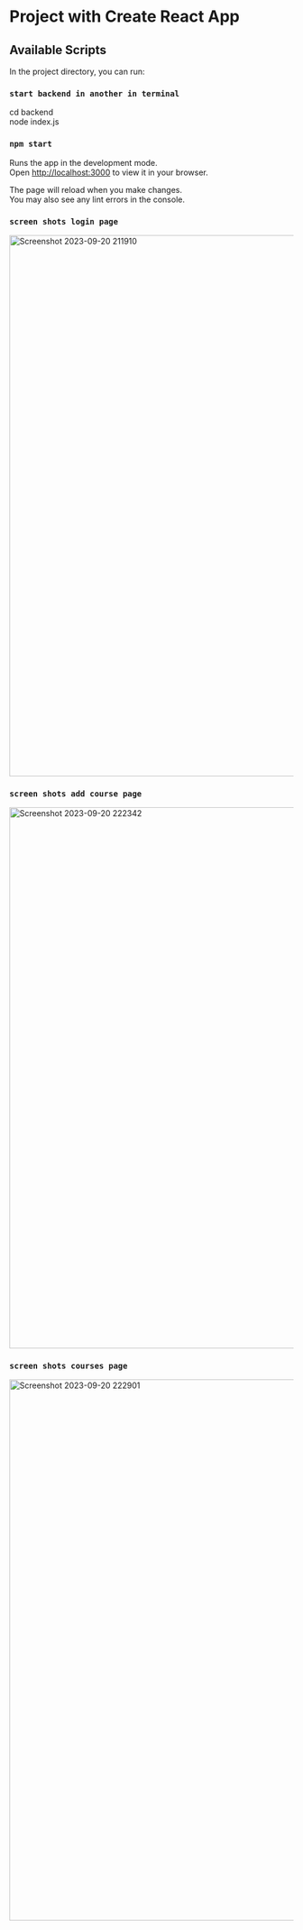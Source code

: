 # Project with Create React App


## Available Scripts

In the project directory, you can run:


### `start backend in another in terminal`
cd backend
<br>
node index.js


### `npm start`

Runs the app in the development mode.\
Open [http://localhost:3000](http://localhost:3000) to view it in your browser.

The page will reload when you make changes.\
You may also see any lint errors in the console.



### `screen shots login page`
<img width="960" alt="Screenshot 2023-09-20 211910" src="https://github.com/rasimul07/add-couse-web-page-using-react/assets/92817106/bf197c82-4880-4caa-a402-e95cffbd26bf">

### `screen shots add course page`
<img width="960" alt="Screenshot 2023-09-20 222342" src="https://github.com/rasimul07/add-couse-web-page-using-react/assets/92817106/d660b9e9-97b6-4788-97f3-c8445c77d066">

### `screen shots courses page`
<img width="960" alt="Screenshot 2023-09-20 222901" src="https://github.com/rasimul07/add-couse-web-page-using-react/assets/92817106/2e731195-d488-4fd8-9241-507be77497f1">
